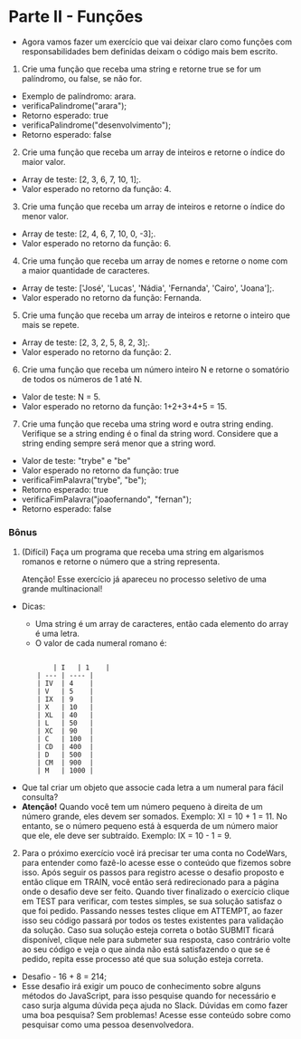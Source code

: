 # Parte II - Funções

* Agora vamos fazer um exercício que vai deixar claro como funções com responsabilidades bem definidas deixam o código mais bem escrito.

1. Crie uma função que receba uma string e retorne true se for um palíndromo, ou false, se não for.

* Exemplo de palíndromo: arara.
* verificaPalindrome("arara");
* Retorno esperado: true
* verificaPalindrome("desenvolvimento");
* Retorno esperado: false

2. Crie uma função que receba um array de inteiros e retorne o índice do maior valor.

* Array de teste: [2, 3, 6, 7, 10, 1];.
* Valor esperado no retorno da função: 4.

3. Crie uma função que receba um array de inteiros e retorne o índice do menor valor.

* Array de teste: [2, 4, 6, 7, 10, 0, -3];.
* Valor esperado no retorno da função: 6.

4. Crie uma função que receba um array de nomes e retorne o nome com a maior quantidade de caracteres.

* Array de teste: ['José', 'Lucas', 'Nádia', 'Fernanda', 'Cairo', 'Joana'];.
* Valor esperado no retorno da função: Fernanda.

5. Crie uma função que receba um array de inteiros e retorne o inteiro que mais se repete.

* Array de teste: [2, 3, 2, 5, 8, 2, 3];.
* Valor esperado no retorno da função: 2.

6. Crie uma função que receba um número inteiro N e retorne o somatório de todos os números de 1 até N.

* Valor de teste: N = 5.
* Valor esperado no retorno da função: 1+2+3+4+5 = 15.

7. Crie uma função que receba uma string word e outra string ending. Verifique se a string ending é o final da string word. Considere que a string ending sempre será menor que a string word.

* Valor de teste: "trybe" e "be"
* Valor esperado no retorno da função: true
* verificaFimPalavra("trybe", "be");
* Retorno esperado: true
* verificaFimPalavra("joaofernando", "fernan");
* Retorno esperado: false

### Bônus

1. (Difícil) Faça um programa que receba uma string em algarismos romanos e retorne o número que a string representa.

   Atenção! Esse exercício já apareceu no processo seletivo de uma grande multinacional!

* Dicas:

  * Uma string é um array de caracteres, então cada elemento do array é uma letra.
  * O valor de cada numeral romano é:


 
 




```

           | I   | 1    |
       | --- | ---- |
       | IV  | 4    |
       | V   | 5    |
       | IX  | 9    |
       | X   | 10   |
       | XL  | 40   |
       | L   | 50   |
       | XC  | 90   |
       | C   | 100  |
       | CD  | 400  |
       | D   | 500  |
       | CM  | 900  |
       | M   | 1000 |
```





 
  * Que tal criar um objeto que associe cada letra a um numeral para fácil consulta?
  * __**Atenção!**__ Quando você tem um número pequeno à direita de um número grande, eles devem ser somados. Exemplo: XI = 10 + 1 = 11. No entanto, se o número pequeno está à esquerda de um número maior que ele, ele deve ser subtraído. Exemplo: IX = 10 - 1 = 9.

2. Para o próximo exercício você irá precisar ter uma conta no CodeWars, para entender como fazê-lo acesse esse o conteúdo que fizemos sobre isso. Após seguir os passos para registro acesse o desafio proposto e então clique em TRAIN, você então será redirecionado para a página onde o desafio deve ser feito. Quando tiver finalizado o exercício clique em TEST para verificar, com testes simples, se sua solução satisfaz o que foi pedido. Passando nesses testes clique em ATTEMPT, ao fazer isso seu código passará por todos os testes existentes para validação da solução. Caso sua solução esteja correta o botão SUBMIT ficará disponível, clique nele para submeter sua resposta, caso contrário volte ao seu código e veja o que ainda não está satisfazendo o que se é pedido, repita esse processo até que sua solução esteja correta.

  * Desafio - 16 + 8 = 214;
  * Esse desafio irá exigir um pouco de conhecimento sobre alguns métodos do JavaScript, para isso pesquise quando for necessário e caso surja alguma dúvida peça ajuda no Slack. Dúvidas em como fazer uma boa pesquisa? Sem problemas! Acesse esse conteúdo sobre como pesquisar como uma pessoa desenvolvedora.
